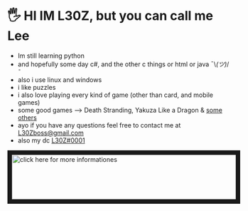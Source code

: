 # 🖐 HI IM L30Z, but you can call me Lee
- Im still learning python
- and hopefully some day c#, and the other c things or html or java ¯\\_(ツ)_/¯ 
- also i use linux and windows
- i like puzzles
- i also love playing every kind of game (other than card, and mobile games)
- some good games --> Death Stranding, Yakuza Like a Dragon & [some others](OTHERGOODGAMES.md)
- ayo if you have any questions feel free to contact me at L30Zboss@gmail.com
- also my dc [L30Z#0001](https://www.discord.gg/Y2VQWzr)

<a href="https://github.com/L30ZMine/L30ZMine/blob/main/MOREINFO.md
" target="_blank"><img src="https://i.imgur.com/DlcFrbK.png" 
alt="click here for more informationes" width="870" height="100" border="10" /></a>
